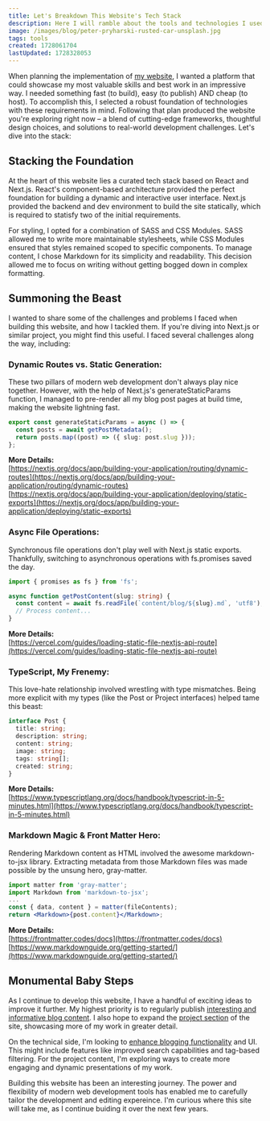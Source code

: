 ```yaml
---
title: Let's Breakdown This Website's Tech Stack
description: Here I will ramble about the tools and technologies I used to build this website.
image: /images/blog/peter-pryharski-rusted-car-unsplash.jpg
tags: tools
created: 1728061704
lastUpdated: 1728328053
---
```


When planning the implementation of [my website](/), I wanted a platform that could showcase my most valuable skills and best work in an impressive way. I needed something fast (to build), easy (to publish) AND cheap (to host). To accomplish this, I selected a robust foundation of technologies with these requirements in mind. Following that plan produced the website you're exploring right now – a blend of cutting-edge frameworks, thoughtful design choices, and solutions to real-world development challenges. Let's dive into the stack:

## Stacking the Foundation

At the heart of this website lies a curated tech stack based on React and Next.js. React's component-based architecture provided the perfect foundation for building a dynamic and interactive user interface. Next.js provided the backend and dev environment to build the site statically, which is required to statisfy two of the initial requirements.

For styling, I opted for a combination of SASS and CSS Modules. SASS allowed me to write more maintainable stylesheets, while CSS Modules ensured that styles remained scoped to specific components. To manage content, I chose Markdown for its simplicity and readability. This decision allowed me to focus on writing without getting bogged down in complex formatting.

## Summoning the Beast

I wanted to share some of the challenges and problems I faced when building this website, and how I tackled them. If you're diving into Next.js or similar project, you might find this useful. I faced several challenges along the way, including:

### Dynamic Routes vs. Static Generation:

These two pillars of modern web development don't always play nice together. However, with the help of Next.js's generateStaticParams function, I managed to pre-render all my blog post pages at build time, making the website lightning fast.

```typescript
export const generateStaticParams = async () => {
  const posts = await getPostMetadata();
  return posts.map((post) => ({ slug: post.slug }));
};
```

**More Details:**  
[https://nextjs.org/docs/app/building-your-application/routing/dynamic-routes](https://nextjs.org/docs/app/building-your-application/routing/dynamic-routes)  
[https://nextjs.org/docs/app/building-your-application/deploying/static-exports](https://nextjs.org/docs/app/building-your-application/deploying/static-exports)

### Async File Operations:

Synchronous file operations don't play well with Next.js static exports. Thankfully, switching to asynchronous operations with fs.promises saved the day.

```typescript
import { promises as fs } from 'fs';

async function getPostContent(slug: string) {
  const content = await fs.readFile(`content/blog/${slug}.md`, 'utf8');
  // Process content...
}
```

**More Details:**  
[https://vercel.com/guides/loading-static-file-nextjs-api-route](https://vercel.com/guides/loading-static-file-nextjs-api-route)

### TypeScript, My Frenemy:

This love-hate relationship involved wrestling with type mismatches. Being more explicit with my types (like the Post or Project interfaces) helped tame this beast:

```typescript
interface Post {
  title: string;
  description: string;
  content: string;
  image: string;
  tags: string[];
  created: string;
}
```

**More Details:**  
[https://www.typescriptlang.org/docs/handbook/typescript-in-5-minutes.html](https://www.typescriptlang.org/docs/handbook/typescript-in-5-minutes.html)

### Markdown Magic & Front Matter Hero:

Rendering Markdown content as HTML involved the awesome markdown-to-jsx library. Extracting metadata from those Markdown files was made possible by the unsung hero, gray-matter.

```jsx
import matter from 'gray-matter';
import Markdown from 'markdown-to-jsx';
...
const { data, content } = matter(fileContents);
return <Markdown>{post.content}</Markdown>;

```

**More Details:**  
[https://frontmatter.codes/docs](https://frontmatter.codes/docs)  
[https://www.markdownguide.org/getting-started/](https://www.markdownguide.org/getting-started/)

## Monumental Baby Steps

As I continue to develop this website, I have a handful of exciting ideas to improve it further. My highest priority is to regularly publish [interesting and informative blog content](/blog). I also hope to expand the [project section](/projects) of the site, showcasing more of my work in greater detail.

On the technical side, I'm looking to [enhance blogging functionality](https://github.com/andymagill/dev.magill.next/blob/master/ROADMAP.md) and UI. This might include features like improved search capabilities and tag-based filtering. For the project content, I'm exploring ways to create more engaging and dynamic presentations of my work.

Building this website has been an interesting journey. The power and flexibility of modern web development tools has enabled me to carefully tailor the development and editing expereince. I'm curious where this site will take me, as I continue buiding it over the next few years.
